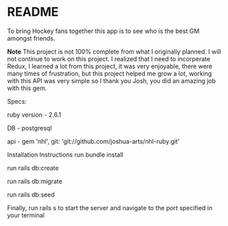 # README

To bring Hockey fans together this app is to see who is the best GM amongst friends.

**Note**
This project is not 100% complete from what I originally planned. I will not continue to work on this project. I realized that I need to incorperate Redux, I learned a lot from this project, it was very enjoyable, there were many times of frustration, but this project helped me grow a lot, working with this API was very simple so I thank you Josh, you did an amazing job with this gem. 

Specs:

ruby version - 2.6.1

DB - postgresql

api - gem 'nhl', git: 'git://github.com/joshua-arts/nhl-ruby.git'

Installation Instructions
run bundle install

run rails db:create

run rails db:migrate

run rails db:seed

Finally, run rails s to start the server and navigate to the port specified in your terminal